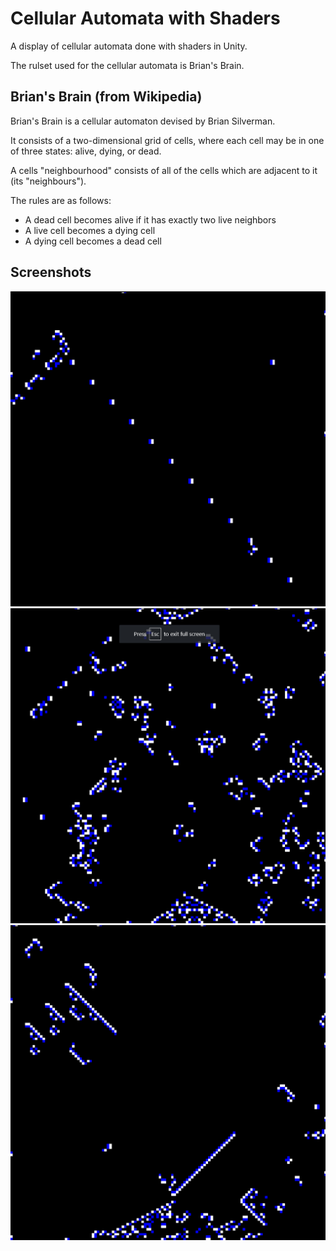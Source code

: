 # Cellular Automata with Shaders
A display of cellular automata done with shaders in Unity.

The rulset used for the cellular automata is Brian's Brain.

## Brian's Brain (from Wikipedia)
Brian's Brain is a cellular automaton devised by Brian Silverman.

It consists of a two-dimensional grid of cells, where each cell may be in one of three states: alive, dying, or dead.

A cells "neighbourhood" consists of all of the cells which are adjacent to it (its "neighbours").

The rules are as follows:
* A dead cell becomes alive if it has exactly two live neighbors
* A live cell becomes a dying cell
* A dying cell becomes a dead cell

## Screenshots
![Screenshot 1](Screenshots/1.png)
![Screenshot 2](Screenshots/2.png)
![Screenshot 3](Screenshots/3.png)

